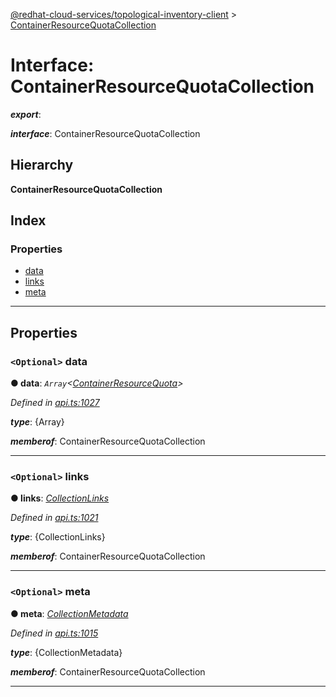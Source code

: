 [@redhat-cloud-services/topological-inventory-client](../README.md) > [ContainerResourceQuotaCollection](../interfaces/containerresourcequotacollection.md)

# Interface: ContainerResourceQuotaCollection

*__export__*: 

*__interface__*: ContainerResourceQuotaCollection

## Hierarchy

**ContainerResourceQuotaCollection**

## Index

### Properties

* [data](containerresourcequotacollection.md#data)
* [links](containerresourcequotacollection.md#links)
* [meta](containerresourcequotacollection.md#meta)

---

## Properties

<a id="data"></a>

### `<Optional>` data

**● data**: *`Array`<[ContainerResourceQuota](containerresourcequota.md)>*

*Defined in [api.ts:1027](https://github.com/RedHatInsights/javascript-clients/blob/master/packages/topological-inventory/api.ts#L1027)*

*__type__*: {Array}

*__memberof__*: ContainerResourceQuotaCollection

___
<a id="links"></a>

### `<Optional>` links

**● links**: *[CollectionLinks](collectionlinks.md)*

*Defined in [api.ts:1021](https://github.com/RedHatInsights/javascript-clients/blob/master/packages/topological-inventory/api.ts#L1021)*

*__type__*: {CollectionLinks}

*__memberof__*: ContainerResourceQuotaCollection

___
<a id="meta"></a>

### `<Optional>` meta

**● meta**: *[CollectionMetadata](collectionmetadata.md)*

*Defined in [api.ts:1015](https://github.com/RedHatInsights/javascript-clients/blob/master/packages/topological-inventory/api.ts#L1015)*

*__type__*: {CollectionMetadata}

*__memberof__*: ContainerResourceQuotaCollection

___

